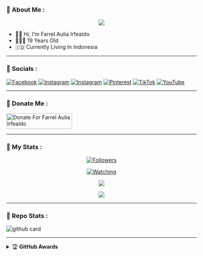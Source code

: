### :rocket: About Me :

<p align="center">
  <img src="https://i.ibb.co.com/NtBxrm3/3f7a1f1beaa402b09bb3cdcfd4545a3e.jpg"/>
</p>

- 👋🏻 Hi, I’m Farrel Aulia Irfealdo
- 👨🏻‍🦱 19 Years Old
- 🇮🇩 Currently Living In Indonesia

---

### :rocket: Socials :
[![Facebook](https://img.shields.io/badge/Facebook-%231877F2.svg?logo=Facebook&logoColor=white)](https://facebook.com/farelelite) 
[![Instagram](https://img.shields.io/badge/WhatsApp-25D366?logo=whatsapp&logoColor=white)](https://wa.me/+6287793871423?text=hallo%20bang)
[![Instagram](https://img.shields.io/badge/Instagram-%23E4405F.svg?logo=Instagram&logoColor=white)](https://instagram.com/farrelauliairfealdo_)
[![Pinterest](https://img.shields.io/badge/Pinterest-%23E60023.svg?logo=Pinterest&logoColor=white)](https://pinterest.com/farrelauliairfealdo)
[![TikTok](https://img.shields.io/badge/TikTok-%23000000.svg?logo=TikTok&logoColor=white)](https://tiktok.com/@farrel.aulia.irfealdo)
[![YouTube](https://img.shields.io/badge/YouTube-%23FF0000.svg?logo=YouTube&logoColor=white)](https://youtube.com/@Tenka-MD) 

---

### :rocket: Donate Me :

<a href="https://saweria.co/FarrelAuliaIrfealdo" target="_blank"><img src="https://user-images.githubusercontent.com/26188697/180601310-e82c63e4-412b-4c36-b7b5-7ba713c80380.png" alt="Donate For Farrel Aulia Irfealdo" height="41" width="174"></a>

---

### :rocket: My Stats :
<p align="center"><a href="https://github.com/farrelauliairfealdo29/followers"><img title="Followers" src="https://img.shields.io/github/followers/farrelauliairfealdo29?color=red&style=flat-square"></a></p>
<p align="center"><a href="https://komarev.com/ghpvc/?username=farrelauliairfealdo29&color=blue&style=flat-square&label=Profile+Views"><img title="Watching" src="https://komarev.com/ghpvc/?username=farrelauliairfealdo&color=green&style=flat-square&label=Profile+View"></a>
</p>
<p align="center"><a href="https://github.com/farrelauliairfealdo29"><img src="https://github-readme-stats.vercel.app/api?username=farrelauliairfealdo&show_icons=true&theme=radical"></a></p>
<p align="center"><a href="https://github.com/farrelauliairfealdo29"><img src="https://github-readme-stats.vercel.app/api/top-langs/?username=farrelauliairfealdo29&theme=radical&layout=compact"></a></p>

---

### :rocket: Repo Stats : 
![github card](https://github-readme-stats.vercel.app/api/pin/?username=farrelauliairfealdo29&repo=neoxr-bot&theme=radical)

---

<details>
    <summary>&#127942 <b>GitHub Awards</b></summary><br/>

![Github Trophy](https://github-profile-trophy.vercel.app/?username=farrelauliairfealdo29)

</details>
